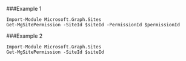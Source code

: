 ###Example 1
```
Import-Module Microsoft.Graph.Sites
Get-MgSitePermission -SiteId $siteId -PermissionId $permissionId
```
###Example 2
```
Import-Module Microsoft.Graph.Sites
Get-MgSitePermission -SiteId $siteId
```
